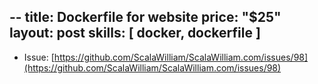 --
title: Dockerfile for website
price: "$25"
layout: post
skills: [ docker, dockerfile ]
--

- Issue: [https://github.com/ScalaWilliam/ScalaWilliam.com/issues/98](https://github.com/ScalaWilliam/ScalaWilliam.com/issues/98)
